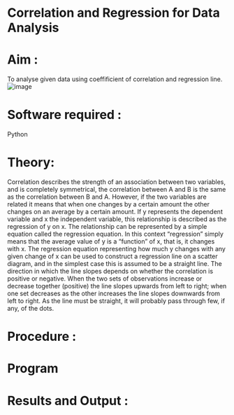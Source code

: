 # Correlation and Regression for Data Analysis
# Aim : 

To analyse given data using  coeffificient of correlation and regression line.
![image](https://user-images.githubusercontent.com/104613195/168224136-d6b64e64-7d3d-4775-9337-c8f96fe41f2d.png)


# Software required :  

Python

# Theory:

Correlation describes the strength of an association between two variables, and is completely symmetrical, the correlation between A and B is the same as the correlation between B and A. However, if the two variables are related it means that when one changes by a certain amount the other changes on an average by a certain amount.  If y represents the dependent variable and x the independent variable, this relationship is described as the regression of y on x.
The relationship can be represented by a simple equation called the regression equation. In this context “regression” simply means that the average value of y is a “function” of x, that is, it changes with x.
The regression equation representing how much y changes with any given change of x can be used to construct a regression line on a scatter diagram, and in the simplest case this is assumed to be a straight line. The direction in which the line slopes depends on whether the correlation is positive or negative. When the two sets of observations increase or decrease together (positive) the line slopes upwards from left to right; when one set decreases as the other increases the line slopes downwards from left to right. As the line must be straight, it will probably pass through few, if any, of the dots. 


# Procedure :


# Program




# Results and Output : 
